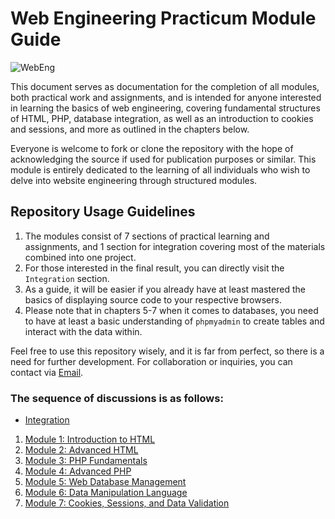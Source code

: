 # Web Engineering Practicum Module Guide

![WebEng](../img/ai.svg)

This document serves as documentation for the completion of all modules, both practical work and assignments, and is intended for anyone interested in learning the basics of web engineering, covering fundamental structures of HTML, PHP, database integration, as well as an introduction to cookies and sessions, and more as outlined in the chapters below.

Everyone is welcome to fork or clone the repository with the hope of acknowledging the source if used for publication purposes or similar. This module is entirely dedicated to the learning of all individuals who wish to delve into website engineering through structured modules.

## Repository Usage Guidelines

1. The modules consist of 7 sections of practical learning and assignments, and 1 section for integration covering most of the materials combined into one project.
2. For those interested in the final result, you can directly visit the `Integration` section.
3. As a guide, it will be easier if you already have at least mastered the basics of displaying source code to your respective browsers.
4. Please note that in chapters 5-7 when it comes to databases, you need to have at least a basic understanding of `phpmyadmin` to create tables and interact with the data within.

Feel free to use this repository wisely, and it is far from perfect, so there is a need for further development. For collaboration or inquiries, you can contact via [Email](mailto:trustedintelegree@gmail.com).

### The sequence of discussions is as follows:

*  [Integration](readme/rdm_intg.md)
1. [Module 1: Introduction to HTML](readme/rdm_module1.md)
2. [Module 2: Advanced HTML](readme/rdm_module2.md)
3. [Module 3: PHP Fundamentals](readme/rdm_module3.md)
4. [Module 4: Advanced PHP](readme/rdm_module4.md)
5. [Module 5: Web Database Management](readme/rdm_module5.md)
6. [Module 6: Data Manipulation Language](readme/rdm_module6.md)
7. [Module 7: Cookies, Sessions, and Data Validation](readme/rdm_module7.md)